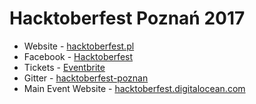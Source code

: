 # Hacktoberfest Poznań 2017


* Website - [hacktoberfest.pl](https://hacktoberfest.pl)
* Facebook - [Hacktoberfest](https://facebook.com/hacktoberfest)
* Tickets - [Eventbrite](https://www.eventbrite.com/e/hacktoberfest-in-poznan-tickets-38398144885)
* Gitter - [hacktoberfest-poznan](https://gitter.im/hacktoberfest-poznan/Lobby)
* Main Event Website - [hacktoberfest.digitalocean.com](https://hacktoberfest.digitalocean.com)
